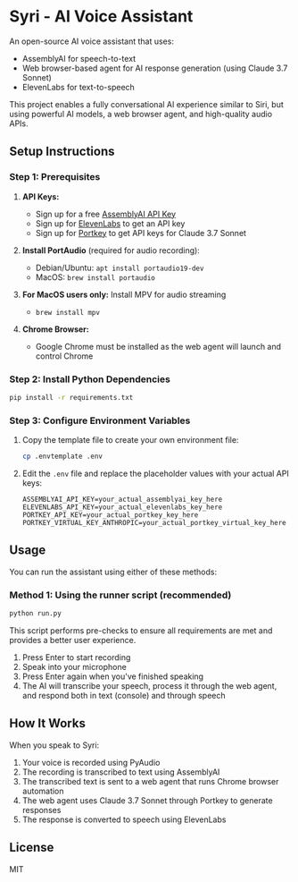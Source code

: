 # Syri - AI Voice Assistant

An open-source AI voice assistant that uses:
- AssemblyAI for speech-to-text
- Web browser-based agent for AI response generation (using Claude 3.7 Sonnet)
- ElevenLabs for text-to-speech

This project enables a fully conversational AI experience similar to Siri, but using powerful AI models, a web browser agent, and high-quality audio APIs.

## Setup Instructions

### Step 1: Prerequisites

1. **API Keys:**
   - Sign up for a free [AssemblyAI API Key](https://www.assemblyai.com)
   - Sign up for [ElevenLabs](https://www.elevenlabs.io) to get an API key
   - Sign up for [Portkey](https://portkey.ai) to get API keys for Claude 3.7 Sonnet

2. **Install PortAudio** (required for audio recording):
   - Debian/Ubuntu: `apt install portaudio19-dev`
   - MacOS: `brew install portaudio`

3. **For MacOS users only:** Install MPV for audio streaming
   - `brew install mpv`

4. **Chrome Browser:**
   - Google Chrome must be installed as the web agent will launch and control Chrome

### Step 2: Install Python Dependencies

```bash
pip install -r requirements.txt
```

### Step 3: Configure Environment Variables

1. Copy the template file to create your own environment file:
   ```bash
   cp .envtemplate .env
   ```

2. Edit the `.env` file and replace the placeholder values with your actual API keys:
   ```
   ASSEMBLYAI_API_KEY=your_actual_assemblyai_key_here
   ELEVENLABS_API_KEY=your_actual_elevenlabs_key_here
   PORTKEY_API_KEY=your_actual_portkey_key_here
   PORTKEY_VIRTUAL_KEY_ANTHROPIC=your_actual_portkey_virtual_key_here
   ```

## Usage

You can run the assistant using either of these methods:

### Method 1: Using the runner script (recommended)

```bash
python run.py
```

This script performs pre-checks to ensure all requirements are met and provides a better user experience.

1. Press Enter to start recording
2. Speak into your microphone
3. Press Enter again when you've finished speaking
4. The AI will transcribe your speech, process it through the web agent, and respond both in text (console) and through speech

## How It Works

When you speak to Syri:
1. Your voice is recorded using PyAudio
2. The recording is transcribed to text using AssemblyAI
3. The transcribed text is sent to a web agent that runs Chrome browser automation
4. The web agent uses Claude 3.7 Sonnet through Portkey to generate responses
5. The response is converted to speech using ElevenLabs

## License

MIT 